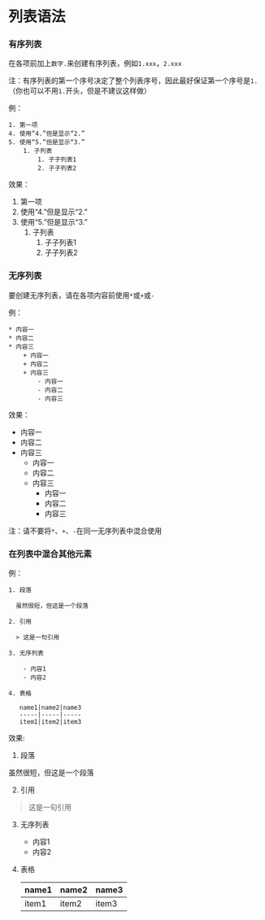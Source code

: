# 列表语法

### 有序列表
在各项前加上`数字.`来创建有序列表，例如`1.xxx`，`2.xxx`

注：有序列表的第一个序号决定了整个列表序号，因此最好保证第一个序号是`1.`（你也可以不用`1.`开头，但是不建议这样做）

例：
```
1. 第一项
4. 使用“4.”但是显示“2.”
5. 使用“5.”但是显示“3.” 
    1. 子列表
        1. 子子列表1
        2. 子子列表2
```
效果：

1. 第一项
4. 使用“4.”但是显示“2.”
5. 使用“5.”但是显示“3.” 
    1. 子列表
        1. 子子列表1
        2. 子子列表2

### 无序列表

要创建无序列表，请在各项内容前使用`*`或`+`或`-`

例：
```
* 内容一
* 内容二
* 内容三
    + 内容一
    + 内容二
    + 内容三
        - 内容一
        - 内容二
        - 内容三
```
效果：

* 内容一
* 内容二
* 内容三
    + 内容一
    + 内容二
    + 内容三
        - 内容一
        - 内容二
        - 内容三

注：请不要将`*`、`+`、`-`在同一无序列表中混合使用

### 在列表中混合其他元素

例：
```
1. 段落
  
  虽然很短，但这是一个段落
  
2. 引用

  > 这是一句引用

3. 无序列表

    - 内容1
    - 内容2

4. 表格
   
   name1|name2|name3
   -----|-----|-----
   item1|item2|item3

```

效果:

1. 段落
  
  虽然很短，但这是一个段落
  
2. 引用

  > 这是一句引用

3. 无序列表

    - 内容1
    - 内容2

4. 表格
   
   name1|name2|name3
   -----|-----|-----
   item1|item2|item3
